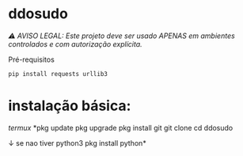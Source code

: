 # ddosudo

_⚠️ AVISO LEGAL: Este projeto deve ser usado APENAS em ambientes controlados e com autorização explícita._

Pré-requisitos

```bash
pip install requests urllib3
```

# instalação básica:
_termux_
*pkg update
pkg upgrade
pkg install git
git clone
cd ddosudo

↓ se nao tiver python3
pkg install python*

